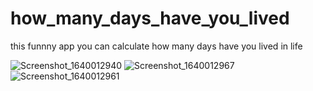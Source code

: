 # how_many_days_have_you_lived

this funnny app you can calculate how many days have you lived in life 

![Screenshot_1640012940](https://user-images.githubusercontent.com/95164900/146789356-a727a5d5-da6f-4dad-a5f7-f7cb83649285.png)
![Screenshot_1640012967](https://user-images.githubusercontent.com/95164900/146789379-ecb8099b-e89c-46dc-b2ab-b67bd6d9daf5.png)
![Screenshot_1640012961](https://user-images.githubusercontent.com/95164900/146789389-b5613355-7e45-4892-94f3-16ff2472e589.png)
